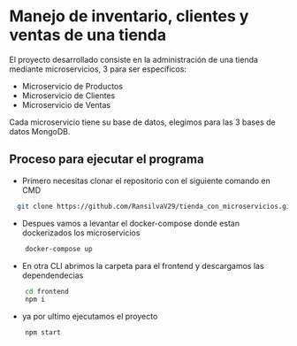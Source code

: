 # Manejo de inventario, clientes y ventas de una tienda

El proyecto desarrollado consiste en la administración de una tienda mediante microservicios, 3 para ser específicos:

- Microservicio de Productos
- Microservicio de Clientes 
- Microservicio de Ventas

Cada microservicio tiene su base de datos, elegimos para las 3 bases de datos MongoDB.
## Proceso para ejecutar el programa

- Primero necesitas clonar el repositorio con el siguiente comando en CMD

```bash
  git clone https://github.com/RansilvaV29/tienda_con_microservicios.git
```

- Despues vamos a levantar el docker-compose donde estan dockerizados los microservicios

```bash
    docker-compose up
```

- En otra CLI abrimos la carpeta para el frontend y descargamos las dependendecias

```bash
    cd frontend
    npm i
```

- ya por ultimo ejecutamos el proyecto

```bash
    npm start
```

